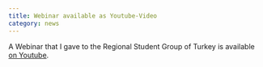 ```yaml
---
title: Webinar available as Youtube-Video
category: news
---
```


A Webinar that I gave to the Regional Student Group of Turkey is available [on Youtube](https://www.youtube.com/watch?v=qGW67OAbXD4&amp;amp=&amp;t=7s).
